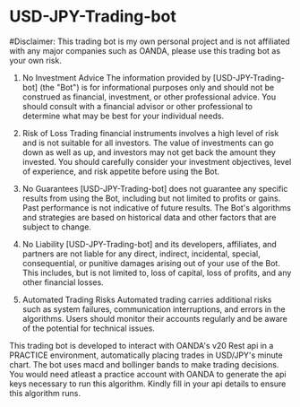 # USD-JPY-Trading-bot
#Disclaimer: This trading bot is my own personal project and is not affiliated with any major companies such as OANDA, please use this trading bot as your own risk.

1. No Investment Advice
The information provided by [USD-JPY-Trading-bot] (the "Bot") is for informational purposes only and should not be construed as financial, investment, or other professional advice. You should consult with a financial advisor or other professional to determine what may be best for your individual needs.

2. Risk of Loss
Trading financial instruments involves a high level of risk and is not suitable for all investors. The value of investments can go down as well as up, and investors may not get back the amount they invested. You should carefully consider your investment objectives, level of experience, and risk appetite before using the Bot.

3. No Guarantees
[USD-JPY-Trading-bot] does not guarantee any specific results from using the Bot, including but not limited to profits or gains. Past performance is not indicative of future results. The Bot's algorithms and strategies are based on historical data and other factors that are subject to change.

4. No Liability
[USD-JPY-Trading-bot] and its developers, affiliates, and partners are not liable for any direct, indirect, incidental, special, consequential, or punitive damages arising out of your use of the Bot. This includes, but is not limited to, loss of capital, loss of profits, and any other financial losses.

5. Automated Trading Risks
Automated trading carries additional risks such as system failures, communication interruptions, and errors in the algorithms. Users should monitor their accounts regularly and be aware of the potential for technical issues.

This trading bot is developed to interact with OANDA's v20 Rest api in a PRACTICE environment, automatically placing trades in USD/JPY's minute chart.
The bot uses macd and bollinger bands to make trading decisions.
You would need atleast a practice account with OANDA to generate the api keys necessary to run this algorithm.
Kindly fill in your api details to ensure this algorithm runs.
